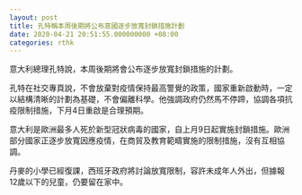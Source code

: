 ```yaml
---
layout: post
title: 孔特稱本周後期將公布意國逐步放寬封鎖措施計劃
date: 2020-04-21 20:51:55.000000000 +08:00
categories: rthk
---
```


意大利總理孔特說，本周後期將會公布逐步放寬封鎖措施的計劃。

孔特在社交專頁說，不會放棄對疫情保持最高警覺的政策，國家重新啟動時，一定以結構清晰的計劃為基礎，不會偏離科學。他強調政府仍然馬不停蹄，協調各項抗疫限制措施，下月4日重啟是合理預期。

意大利是歐洲最多人死於新型冠狀病毒的國家，自上月9日起實施封鎖措施。歐洲部分國家正逐步放寬因應疫情，在商貿及教育範疇實施的限制措施，沒有互相協調。

丹麥的小學已經復課，西班牙政府將討論放寬限制，容許未成年人外出，但據報12歲以下的兒童，仍要留在家中。
